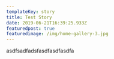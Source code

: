 ```yaml
---
templateKey: story
title: Test Story
date: 2019-06-21T16:39:25.933Z
featuredpost: true
featuredimage: /img/home-gallery-3.jpg
---
```

asdfsadfadsfasdfasdfasdfa
